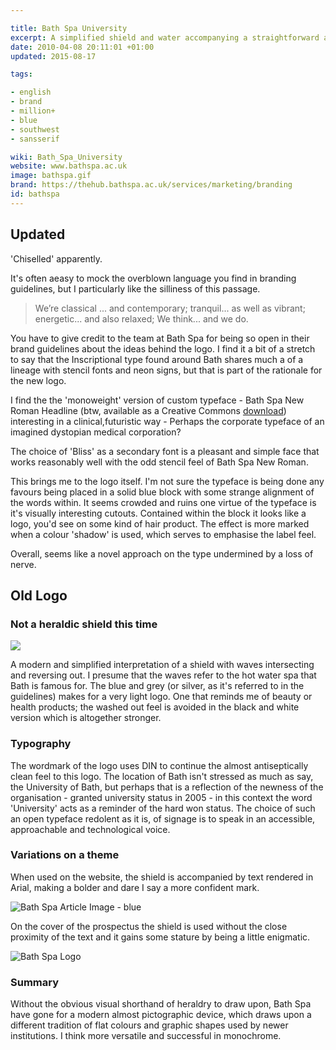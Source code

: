 ```yaml
---

title: Bath Spa University
excerpt: A simplified shield and water accompanying a straightforward approach to typography.
date: 2010-04-08 20:11:01 +01:00
updated: 2015-08-17

tags:

- english
- brand
- million+
- blue
- southwest
- sansserif

wiki: Bath_Spa_University
website: www.bathspa.ac.uk
image: bathspa.gif
brand: https://thehub.bathspa.ac.uk/services/marketing/branding
id: bathspa
---
```


## Updated

'Chiselled' apparently.

It's often aeasy to mock the overblown language you find in branding guidelines, but I particularly like the silliness of this passage.

> We’re classical ... and contemporary;
> tranquil... as well as vibrant;
> energetic... and also relaxed;
> We think... and we do.

You have to give credit to the team at Bath Spa for being so open in their brand guidelines about the ideas behind the logo. I find it a bit of a stretch to say that the Inscriptional type found around Bath shares much a of a lineage with stencil fonts and neon signs, but that is part of the rationale for the new logo.

I find the the 'monoweight' version of custom typeface - Bath Spa New Roman Headline (btw, available as a Creative Commons [download](https://thehub.bathspa.ac.uk/services/marketing/branding/typography#downloads)) interesting in a clinical,futuristic way - Perhaps the corporate typeface of an imagined dystopian medical corporation?

The choice of 'Bliss' as a secondary font is a pleasant and simple face that works reasonably well with the odd stencil feel of Bath Spa New Roman.

This brings me to the logo itself. I'm not sure the typeface is being done any favours being placed in a solid blue block with some strange alignment of the words within. It seems crowded and ruins one virtue of the typeface is it's visually interesting cutouts. Contained within the block it looks like a logo, you'd see on some kind of hair product. The effect is more marked when a colour 'shadow' is used, which serves to emphasise the label feel.

Overall, seems like a novel approach on the type undermined by a loss of nerve.  

## Old Logo

### Not a heraldic shield this time

![](./images/bathspa-old.gif)

A modern and simplified interpretation of a shield with waves intersecting and reversing out. I presume that the waves refer to the hot water spa that Bath is famous for. The blue and grey (or silver, as it's referred to in the guidelines) makes for a very light logo. One that reminds me of beauty or health products; the washed out feel is avoided in the black and white version which is altogether stronger.

### Typography

The wordmark of the logo uses DIN to continue the almost antiseptically clean feel to this logo. The location of Bath isn't stressed as much as say, the University of Bath, but perhaps that is a reflection of the newness of the organisation - granted university status in 2005 - in this context the word 'University' acts as a reminder of the hard won status. The choice of such an open typeface redolent as it is, of signage is to speak in an accessible, approachable and technological voice.

### Variations on a theme

When used on the website, the shield is accompanied by text rendered in Arial, making a bolder and dare I say a more confident mark.

<img src="./images/15.jpg" alt="Bath Spa Article Image - blue" />

On the cover of the prospectus the shield is used without the close proximity of the text and it gains some stature by being a little enigmatic.

<img src="./images/16.jpg" alt="Bath Spa Logo"/>

### Summary

Without the obvious visual shorthand of heraldry to draw upon, Bath Spa have gone for a modern almost pictographic device, which draws upon a different tradition of flat colours and graphic shapes used by newer institutions. I think more versatile and successful in monochrome.

